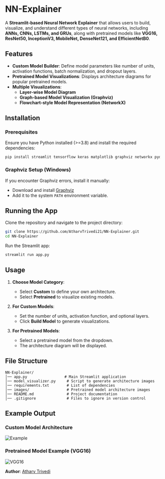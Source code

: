 # NN-Explainer

A **Streamlit-based Neural Network Explainer** that allows users to build, visualize, and understand different types of neural networks, including **ANNs, CNNs, LSTMs, and GRUs**, along with pretrained models like **VGG16, ResNet50, InceptionV3, MobileNet, DenseNet121, and EfficientNetB0**.

## Features

- **Custom Model Builder**: Define model parameters like number of units, activation functions, batch normalization, and dropout layers.
- **Pretrained Model Visualizations**: Displays architecture diagrams for popular pretrained models.
- **Multiple Visualizations**:
  - **Layer-wise Model Diagram**
  - **Graph-based Model Visualization (Graphviz)**
  - **Flowchart-style Model Representation (NetworkX)**

## Installation

### Prerequisites
Ensure you have Python installed (>=3.8) and install the required dependencies:

```sh
pip install streamlit tensorflow keras matplotlib graphviz networkx pydot pygraphviz
```

### Graphviz Setup (Windows)
If you encounter Graphviz errors, install it manually:
- Download and install [Graphviz](https://graphviz.gitlab.io/download/)
- Add it to the system `PATH` environment variable.

## Running the App

Clone the repository and navigate to the project directory:

```sh
git clone https://github.com/AtharvTrivedi21/NN-Explainer.git
cd NN-Explainer
```

Run the Streamlit app:

```sh
streamlit run app.py
```

## Usage

1. **Choose Model Category**:
   - Select **Custom** to define your own architecture.
   - Select **Pretrained** to visualize existing models.

2. **For Custom Models**:
   - Set the number of units, activation function, and optional layers.
   - Click **Build Model** to generate visualizations.

3. **For Pretrained Models**:
   - Select a pretrained model from the dropdown.
   - The architecture diagram will be displayed.

## File Structure

```
NN-Explainer/
│── app.py                 # Main Streamlit application
│── model_visualizer.py     # Script to generate architecture images
│── requirements.txt        # List of dependencies
│── images/                 # Pretrained model architecture images
│── README.md               # Project documentation
│── .gitignore              # Files to ignore in version control
```

## Example Output

### Custom Model Architecture
![Example](images/custom_model.png)

### Pretrained Model Example (VGG16)
![VGG16](images/vgg16.png)


**Author**: [Atharv Trivedi](https://github.com/AtharvTrivedi21)
